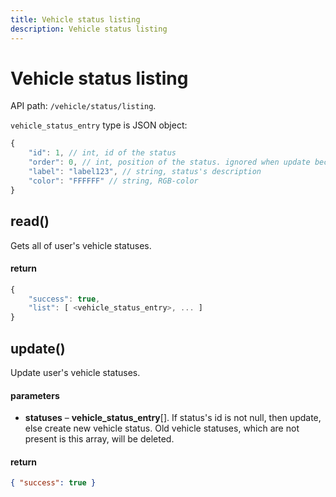 ```yaml
---
title: Vehicle status listing
description: Vehicle status listing
---
```


# Vehicle status listing

API path: `/vehicle/status/listing`.

`vehicle_status_entry` type is JSON object:

```js
{
    "id": 1, // int, id of the status
    "order": 0, // int, position of the status. ignored when update because statuses already have position in array 
    "label": "label123", // string, status's description 
    "color": "FFFFFF" // string, RGB-color
}
```

## read()

Gets all of user's vehicle statuses.

#### return

```js
{
    "success": true,
    "list": [ <vehicle_status_entry>, ... ]
}
```

## update()

Update user's vehicle statuses.

#### parameters

*   **statuses** – **vehicle\_status\_entry**[]. If status's id is not null, then update, else create new vehicle status.
Old vehicle statuses, which are not present is this array, will be deleted.

#### return

```json
{ "success": true }
```
